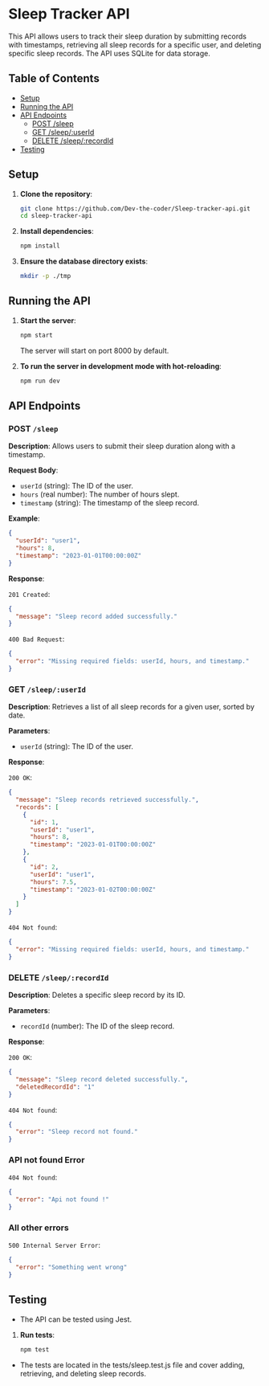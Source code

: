 # Sleep Tracker API

This API allows users to track their sleep duration by submitting records with timestamps, retrieving all sleep records for a specific user, and deleting specific sleep records. The API uses SQLite for data storage.

## Table of Contents

- [Setup](#setup)
- [Running the API](#running-the-api)
- [API Endpoints](#api-endpoints)
  - [POST /sleep](#post-sleep)
  - [GET /sleep/:userId](#get-sleepuserid)
  - [DELETE /sleep/:recordId](#delete-sleeprecordid)
- [Testing](#testing)

## Setup

1. **Clone the repository**:

   ```sh
   git clone https://github.com/Dev-the-coder/Sleep-tracker-api.git
   cd sleep-tracker-api
   ```

2. **Install dependencies**:

   ```sh
   npm install
   ```

3. **Ensure the database directory exists**:
   ```sh
   mkdir -p ./tmp
   ```

## Running the API

1. **Start the server**:

   ```sh
   npm start
   ```

   The server will start on port 8000 by default.

2. **To run the server in development mode with hot-reloading**:
   ```sh
   npm run dev
   ```

## API Endpoints

### POST `/sleep`

**Description**: Allows users to submit their sleep duration along with a timestamp.

**Request Body**:

- `userId` (string): The ID of the user.
- `hours` (real number): The number of hours slept.
- `timestamp` (string): The timestamp of the sleep record.

**Example**:

```json
{
  "userId": "user1",
  "hours": 8,
  "timestamp": "2023-01-01T00:00:00Z"
}
```

**Response**:

`201 Created`:

```json
{
  "message": "Sleep record added successfully."
}
```

`400 Bad Request`:

```json
{
  "error": "Missing required fields: userId, hours, and timestamp."
}
```

### GET `/sleep/:userId`

**Description**: Retrieves a list of all sleep records for a given user, sorted by date.

**Parameters**:

- `userId` (string): The ID of the user.

**Response**:

`200 OK`:

```json
{
  "message": "Sleep records retrieved successfully.",
  "records": [
    {
      "id": 1,
      "userId": "user1",
      "hours": 8,
      "timestamp": "2023-01-01T00:00:00Z"
    },
    {
      "id": 2,
      "userId": "user1",
      "hours": 7.5,
      "timestamp": "2023-01-02T00:00:00Z"
    }
  ]
}
```

`404 Not found`:

```json
{
  "error": "Missing required fields: userId, hours, and timestamp."
}
```

### DELETE `/sleep/:recordId`

**Description**: Deletes a specific sleep record by its ID.

**Parameters**:

- `recordId` (number): The ID of the sleep record.


**Response**:

`200 OK`:

```json
{
  "message": "Sleep record deleted successfully.",
  "deletedRecordId": "1"
}
```

`404 Not found`:

```json
{
  "error": "Sleep record not found."
}
```

### API not found Error

`404 Not found`:

```json
{
  "error": "Api not found !"
}
```

### All other errors

`500 Internal Server Error`:

```json
{
  "error": "Something went wrong"
}
```

## Testing

- The API can be tested using Jest.

1. **Run tests**:

   ```sh
   npm test
   ```

- The tests are located in the tests/sleep.test.js file and cover adding, retrieving, and deleting sleep records.
